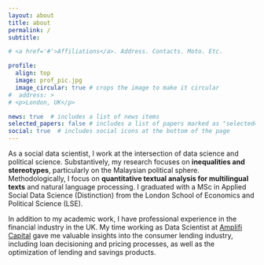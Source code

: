 ```yaml
---
layout: about
title: about
permalink: /
subtitle: 

# <a href='#'>Affiliations</a>. Address. Contacts. Moto. Etc.

profile:
  align: top
  image: prof_pic.jpg
  image_circular: true # crops the image to make it circular
#  address: > 
# <p>London, UK</p>

news: true  # includes a list of news items
selected_papers: false # includes a list of papers marked as "selected={true}"
social: true  # includes social icons at the bottom of the page
---
```


As a social data scientist, I work at the intersection of data science and political science. Substantively, my research focuses on **inequalities and stereotypes**, particularly on the Malaysian political sphere. Methodologically, I focus on **quantitative textual analysis for multilingual texts** and natural language processing. I graduated with a MSc in Applied Social Data Science (Distinction) from the London School of Economics and Political Science (LSE). 

In addition to my academic work, I have professional experience in the financial industry in the UK. My time working as Data Scientist at [Amplifi Capital](https://www.linkedin.com/company/amplifi-capital-u-k-ltd/) gave me valuable insights into the consumer lending industry, including loan decisioning and pricing processes, as well as the optimization of lending and savings products.

<!-- I am passionate about using data and computational methods to drive social good. -->
<!-- using representation learning in natural language processing. -->

<!-- 
Test write your biography here. Tell the world about yourself. Link to your favorite [subreddit](http://reddit.com). You can put a picture in, too. The code is already in, just name your picture `prof_pic.jpg` and put it in the `img/` folder.

Put your address / P.O. box / other info right below your picture. You can also disable any these elements by editing `profile` property of the YAML header of your `_pages/about.md`. Edit `_bibliography/papers.bib` and Jekyll will render your [publications page](/al-folio/publications/) automatically.

Link to your social media connections, too. This theme is set up to use [Font Awesome icons](http://fortawesome.github.io/Font-Awesome/) and [Academicons](https://jpswalsh.github.io/academicons/), like the ones below. Add your Facebook, Twitter, LinkedIn, Google Scholar, or just disable all of them. -->
